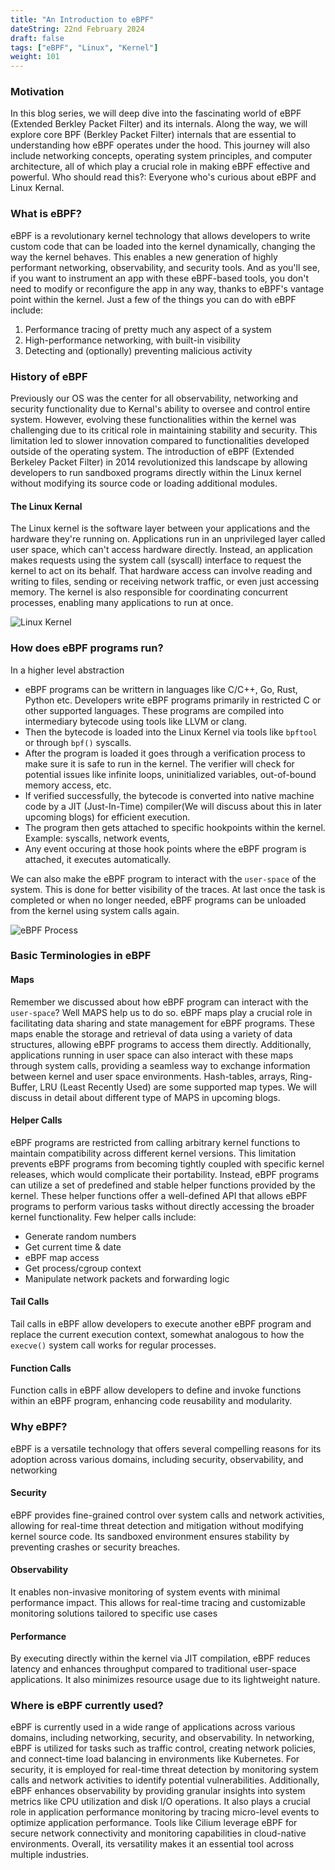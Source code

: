 ```yaml
---
title: "An Introduction to eBPF"
dateString: 22nd February 2024
draft: false
tags: ["eBPF", "Linux", "Kernel"]
weight: 101
---
```


### Motivation
In this blog series, we will deep dive into the fascinating world of eBPF (Extended Berkley Packet Filter) and its internals. Along the way, we
will explore core BPF (Berkley Packet Filter) internals that are essential to understanding how eBPF operates under the hood. This journey will also
include networking concepts, operating system principles, and computer architecture, all of which play a crucial role in making eBPF effective and
powerful.
Who should read this?: Everyone who's curious about eBPF and Linux Kernal.

### What is eBPF?
eBPF is a revolutionary kernel technology that allows developers to write
custom code that can be loaded into the kernel dynamically, changing the
way the kernel behaves.
This enables a new generation of highly performant networking, observability, and security tools. And as you'll see, if you want to instrument an app with these eBPF-based tools, you don't need to modify or reconfigure the app in any way, thanks to eBPF's vantage point within the kernel.
Just a few of the things you can do with eBPF include:
1. Performance tracing of pretty much any aspect of a system
2. High-performance networking, with built-in visibility
3. Detecting and (optionally) preventing malicious activity

### History of eBPF
Previously our OS was the center for all observability, networking and security functionality due to Kernal's ability to oversee and control entire system. However, evolving these functionalities within the kernel was challenging due to its critical role in maintaining stability and security. This limitation led to slower innovation compared to functionalities developed outside of the operating system. The introduction of eBPF (Extended Berkeley Packet Filter) in 2014 revolutionized this landscape by allowing developers to run sandboxed programs directly within the Linux kernel without modifying its source code or loading additional modules.

#### The Linux Kernal
The Linux kernel is the software layer between your applications and the hardware they're running on. Applications run in an unprivileged layer called user space, which can't access hardware directly. Instead, an application makes requests using the system call (syscall) interface to request the kernel to act on its behalf. That hardware access can involve reading and writing to files, sending or receiving network traffic, or even just accessing memory. The kernel is also responsible for coordinating concurrent processes, enabling many applications to run at once.

![Linux Kernel](/blog/ebpf/01-linux-kernel.png)

### How does eBPF programs run?
In a higher level abstraction
- eBPF programs can be writtern in languages like C/C++, Go, Rust, Python etc. Developers write eBPF programs primarily in restricted C or other supported languages. These programs are compiled into intermediary bytecode using tools like LLVM or clang.
- Then the bytecode is loaded into the Linux Kernel via tools like `bpftool` or through `bpf()` syscalls.
- After the program is loaded it goes through a verification process to make sure it is safe to run in the kernel. The verifier will check for potential issues like infinite loops, uninitialized variables, out-of-bound memory access, etc.
- If verified successfully, the bytecode is converted into native machine code by a JIT (Just-In-Time) compiler(We will discuss about this in later upcoming blogs) for efficient execution.
- The program then gets attached to specific hookpoints within the kernel. Example: syscalls, network events,
- Any event occuring at those hook points where the eBPF program is attached, it executes automatically.

We can also make the eBPF program to interact with the `user-space` of the system. This is done for better visibility of the traces. At last once the task is completed or when no longer needed, eBPF programs can be unloaded from the kernel using system calls again.

![eBPF Process](/blog/ebpf/01-ebpf-process.png)

### Basic Terminologies in eBPF

#### Maps
Remember we discussed about how eBPF program can interact with the `user-space`? Well MAPS help us to do so.
eBPF maps play a crucial role in facilitating data sharing and state management for eBPF programs. These maps enable the storage and retrieval of data using a variety of data structures, allowing eBPF programs to access them directly. Additionally, applications running in user space can also interact with these maps through system calls, providing a seamless way to exchange information between kernel and user space environments.
Hash-tables, arrays, Ring-Buffer, LRU (Least Recently Used) are some supported map types.
We will discuss in detail about different type of MAPS in upcoming blogs.

#### Helper Calls
eBPF programs are restricted from calling arbitrary kernel functions to maintain compatibility across different kernel versions. This limitation prevents eBPF programs from becoming tightly coupled with specific kernel releases, which would complicate their portability. Instead, eBPF programs can utilize a set of predefined and stable helper functions provided by the kernel. These helper functions offer a well-defined API that allows eBPF programs to perform various tasks without directly accessing the broader kernel functionality.
Few helper calls include:
- Generate random numbers
- Get current time & date
- eBPF map access
- Get process/cgroup context
- Manipulate network packets and forwarding logic

#### Tail Calls
Tail calls in eBPF allow developers to execute another eBPF program and replace the current execution context, somewhat analogous to how the `execve()` system call works for regular processes.

#### Function Calls
Function calls in eBPF allow developers to define and invoke functions within an eBPF program, enhancing code reusability and modularity.

### Why eBPF?
eBPF is a versatile technology that offers several compelling reasons for its adoption across various domains, including security, observability, and networking
#### Security
eBPF provides fine-grained control over system calls and network activities, allowing for real-time threat detection and mitigation without modifying kernel source code. Its sandboxed environment ensures stability by preventing crashes or security breaches.

#### Observability
It enables non-invasive monitoring of system events with minimal performance impact. This allows for real-time tracing and customizable monitoring solutions tailored to specific use cases

#### Performance
By executing directly within the kernel via JIT compilation, eBPF reduces latency and enhances throughput compared to traditional user-space applications. It also minimizes resource usage due to its lightweight nature.

### Where is eBPF currently used?
eBPF is currently used in a wide range of applications across various domains, including networking, security, and observability. In networking, eBPF is utilized for tasks such as traffic control, creating network policies, and connect-time load balancing in environments like Kubernetes. For security, it is employed for real-time threat detection by monitoring system calls and network activities to identify potential vulnerabilities. Additionally, eBPF enhances observability by providing granular insights into system metrics like CPU utilization and disk I/O operations. It also plays a crucial role in application performance monitoring by tracing micro-level events to optimize application performance. Tools like Cilium leverage eBPF for secure network connectivity and monitoring capabilities in cloud-native environments. Overall, its versatility makes it an essential tool across multiple industries.